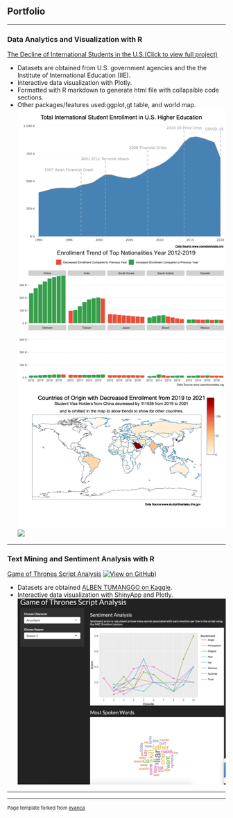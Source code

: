 ## Portfolio

---

### Data Analytics and Visualization with R

[The Decline of International Students in the U.S.(Click to view full project)](https://dorazhangl.github.io/intl-students-in-us/)
* Datasets are obtained from U.S. government agencies and the the Institute of International Education (IIE).
* Interactive data visualization with Plotly.
* Formatted with R markdown to generate html file with collapsible code sections.
* Other packages/features used:ggplot,gt table, and world map.
[<img src="images/plot1.png?raw=true"/>](https://dorazhangl.github.io/intl-students-in-us/)
[<img src="images/plot2.png?raw=true"/>](https://dorazhangl.github.io/intl-students-in-us/)
[<img src="images/plot3.png?raw=true"/>](https://dorazhangl.github.io/intl-students-in-us/)
[<img src="images/plot4.png?raw=true"/>](https://dorazhangl.github.io/intl-students-in-us/)

---

### Text Mining and Sentiment Analysis with R

[Game of Thrones Script Analysis](https://dorazhang.shinyapps.io/got_shiny/)
[![View on GitHub](https://img.shields.io/badge/GitHub-View_on_GitHub-blue?logo=GitHub)](https://github.com/dorazhangl/GOT-Script-Analysis))
* Datasets are obtained [ALBEN TUMANGGO on Kaggle](https://www.kaggle.com/datasets/albenft/game-of-thrones-script-all-seasons).
* Interactive data visualization with ShinyApp and Plotly.
[<img src="images/got shiny.png?raw=true"/>](https://www.kaggle.com/datasets/albenft/game-of-thrones-script-all-seasons)
---




---
<p style="font-size:11px">Page template forked from <a href="https://github.com/evanca/quick-portfolio">evanca</a></p>
<!-- Remove above link if you don't want to attibute -->
